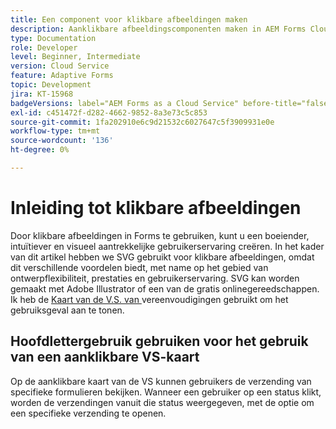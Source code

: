 ```yaml
---
title: Een component voor klikbare afbeeldingen maken
description: Aanklikbare afbeeldingscomponenten maken in AEM Forms Cloud Service.
type: Documentation
role: Developer
level: Beginner, Intermediate
version: Cloud Service
feature: Adaptive Forms
topic: Development
jira: KT-15968
badgeVersions: label="AEM Forms as a Cloud Service" before-title="false"
exl-id: c451472f-d282-4662-9852-8a3e73c5c853
source-git-commit: 1fa202910e6c9d21532c6027647c5f3909931e0e
workflow-type: tm+mt
source-wordcount: '136'
ht-degree: 0%

---
```


# Inleiding tot klikbare afbeeldingen

Door klikbare afbeeldingen in Forms te gebruiken, kunt u een boeiender, intuïtiever en visueel aantrekkelijke gebruikerservaring creëren. In het kader van dit artikel hebben we SVG gebruikt voor klikbare afbeeldingen, omdat dit verschillende voordelen biedt, met name op het gebied van ontwerpflexibiliteit, prestaties en gebruikerservaring.
SVG kan worden gemaakt met Adobe Illustrator of een van de gratis onlinegereedschappen. Ik heb de [ Kaart van de V.S. van ](https://simplemaps.com/resources/svg-us) vereenvoudigingen gebruikt om het gebruiksgeval aan te tonen.

## Hoofdlettergebruik gebruiken voor het gebruik van een aanklikbare VS-kaart

Op de aanklikbare kaart van de VS kunnen gebruikers de verzending van specifieke formulieren bekijken. Wanneer een gebruiker op een status klikt, worden de verzendingen vanuit die status weergegeven, met de optie om een specifieke verzending te openen.
